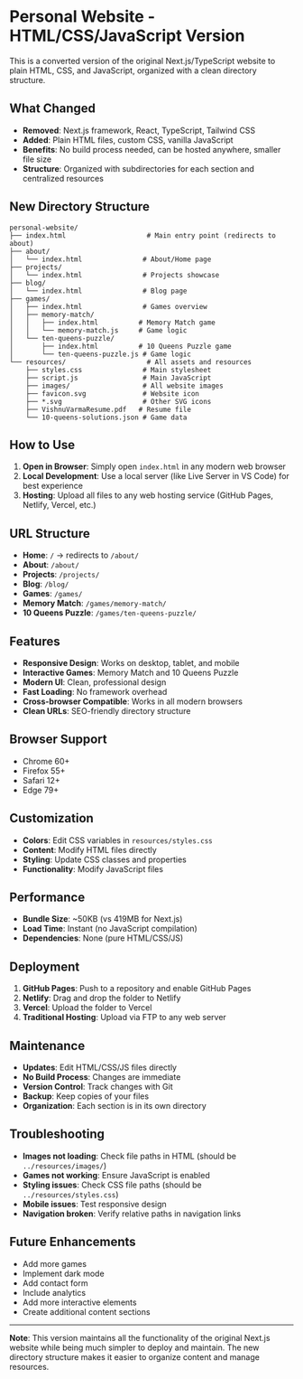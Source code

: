 # Personal Website - HTML/CSS/JavaScript Version

This is a converted version of the original Next.js/TypeScript website to plain HTML, CSS, and JavaScript, organized with a clean directory structure.

## What Changed

- **Removed**: Next.js framework, React, TypeScript, Tailwind CSS
- **Added**: Plain HTML files, custom CSS, vanilla JavaScript
- **Benefits**: No build process needed, can be hosted anywhere, smaller file size
- **Structure**: Organized with subdirectories for each section and centralized resources

## New Directory Structure

```
personal-website/
├── index.html                    # Main entry point (redirects to about)
├── about/
│   └── index.html               # About/Home page
├── projects/
│   └── index.html               # Projects showcase
├── blog/
│   └── index.html               # Blog page
├── games/
│   ├── index.html               # Games overview
│   ├── memory-match/
│   │   ├── index.html          # Memory Match game
│   │   └── memory-match.js     # Game logic
│   └── ten-queens-puzzle/
│       ├── index.html          # 10 Queens Puzzle game
│       └── ten-queens-puzzle.js # Game logic
└── resources/                    # All assets and resources
    ├── styles.css               # Main stylesheet
    ├── script.js                # Main JavaScript
    ├── images/                  # All website images
    ├── favicon.svg              # Website icon
    ├── *.svg                    # Other SVG icons
    ├── VishnuVarmaResume.pdf   # Resume file
    └── 10-queens-solutions.json # Game data
```

## How to Use

1. **Open in Browser**: Simply open `index.html` in any modern web browser
2. **Local Development**: Use a local server (like Live Server in VS Code) for best experience
3. **Hosting**: Upload all files to any web hosting service (GitHub Pages, Netlify, Vercel, etc.)

## URL Structure

- **Home**: `/` → redirects to `/about/`
- **About**: `/about/`
- **Projects**: `/projects/`
- **Blog**: `/blog/`
- **Games**: `/games/`
- **Memory Match**: `/games/memory-match/`
- **10 Queens Puzzle**: `/games/ten-queens-puzzle/`

## Features

- **Responsive Design**: Works on desktop, tablet, and mobile
- **Interactive Games**: Memory Match and 10 Queens Puzzle
- **Modern UI**: Clean, professional design
- **Fast Loading**: No framework overhead
- **Cross-browser Compatible**: Works in all modern browsers
- **Clean URLs**: SEO-friendly directory structure

## Browser Support

- Chrome 60+
- Firefox 55+
- Safari 12+
- Edge 79+

## Customization

- **Colors**: Edit CSS variables in `resources/styles.css`
- **Content**: Modify HTML files directly
- **Styling**: Update CSS classes and properties
- **Functionality**: Modify JavaScript files

## Performance

- **Bundle Size**: ~50KB (vs 419MB for Next.js)
- **Load Time**: Instant (no JavaScript compilation)
- **Dependencies**: None (pure HTML/CSS/JS)

## Deployment

1. **GitHub Pages**: Push to a repository and enable GitHub Pages
2. **Netlify**: Drag and drop the folder to Netlify
3. **Vercel**: Upload the folder to Vercel
4. **Traditional Hosting**: Upload via FTP to any web server

## Maintenance

- **Updates**: Edit HTML/CSS/JS files directly
- **No Build Process**: Changes are immediate
- **Version Control**: Track changes with Git
- **Backup**: Keep copies of your files
- **Organization**: Each section is in its own directory

## Troubleshooting

- **Images not loading**: Check file paths in HTML (should be `../resources/images/`)
- **Games not working**: Ensure JavaScript is enabled
- **Styling issues**: Check CSS file paths (should be `../resources/styles.css`)
- **Mobile issues**: Test responsive design
- **Navigation broken**: Verify relative paths in navigation links

## Future Enhancements

- Add more games
- Implement dark mode
- Add contact form
- Include analytics
- Add more interactive elements
- Create additional content sections

---

**Note**: This version maintains all the functionality of the original Next.js website while being much simpler to deploy and maintain. The new directory structure makes it easier to organize content and manage resources.
